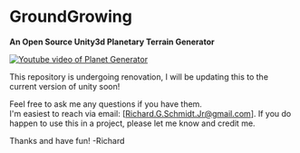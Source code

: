 # GroundGrowing
**An Open Source Unity3d Planetary Terrain Generator**

[![Youtube video of Planet Generator](https://img.youtube.com/vi/trL7Wph3noE/hqdefault.jpg)](http://www.youtube.com/watch?v=trL7Wph3noE)

This repository is undergoing renovation, I will be updating this to the current version of unity soon!


Feel free to ask me any questions if you have them.  
I'm easiest to reach via email:  [Richard.G.Schmidt.Jr@gmail.com]. If you do happen to 
use this in a project, please let me know and credit me.

Thanks and have fun!
-Richard
